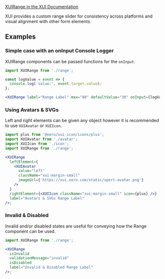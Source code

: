 <div class="xui-margin-vertical">
	<a href="../section-building-blocks-controls-range.html" isDocLink>XUIRange in the XUI Documentation</a>
</div>

XUI provides a custom range slider for consistency across platforms and visual alignment with other form elements.

## Examples

### Simple case with an onInput Console Logger

XUIRange components can be passed functions for the `onInput`.

```jsx harmony
import XUIRange from './range';

const logValue = event => {
  console.log('value:', event.target.value);
};

<XUIRange label="Range Label" max="80" defaultValue="30" onInput={logValue} />;
```

### Using Avatars & SVGs

Left and right elements can be given any object however it is recommended to use `XUIAvatar` or `XUIIcon`.

```jsx harmony
import plus from '@xero/xui-icon/icons/plus';
import XUIAvatar from './avatar';
import XUIIcon from './icon';
import XUIRange from './range';

<XUIRange
  leftElement={
    <XUIAvatar
      value="left"
      className="xui-margin-small"
      imageUrl={'https://xui.xero.com/static/xpert-avatar.png'}
    />
  }
  rightElement={<XUIIcon className="xui-margin-small" icon={plus} />}
  label="Avatars & SVGs Range Label"
/>;
```

### Invalid & Disabled

Invalid and/or disabled states are useful for conveying how the Range component can be used.

```jsx harmony
import XUIRange from './range';

<XUIRange
  isInvalid
  validationMessage="invalid"
  isDisabled
  label="Invalid & Disabled Range Label"
/>;
```
